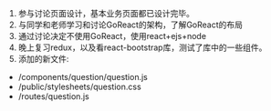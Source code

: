 1. 参与讨论页面设计，基本业务页面都已设计完毕。
2. 与同学和老师学习和讨论GoReact的架构，了解GoReact的布局
3. 通过讨论决定不使用GoReact，使用react+ejs+node
4. 晚上复习redux，以及看react-bootstrap库，测试了库中的一些组件。
5. 添加的新文件:
  * /components/question/question.js
  * /public/stylesheets/question.css
  * /routes/question.js
